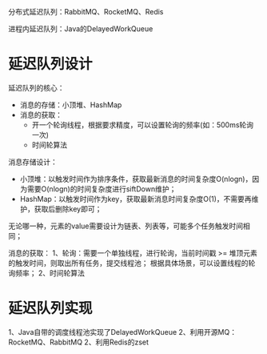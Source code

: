 分布式延迟队列：RabbitMQ、RocketMQ、Redis

进程内延迟队列：Java的DelayedWorkQueue

# 延迟队列设计

延迟队列的核心：
- 消息的存储：小顶堆、HashMap
- 消息的获取：
  - 开一个轮询线程，根据要求精度，可以设置轮询的频率(如：500ms轮询一次)
  - 时间轮算法

消息存储设计：
- 小顶堆：以触发时间作为排序条件，获取最新消息的时间复杂度O(nlogn)，因为需要O(nlogn)的时间复杂度进行siftDown维护；
- HashMap：以触发时间作为key，获取最新消息时间复杂度O(1)，不需要再维护，获取后删除key即可；

无论哪一种，元素的value需要设计为链表、列表等，可能多个任务触发时间相同；

消息的获取：
1、轮询：需要一个单独线程，进行轮询，当前时间戳 >= 堆顶元素的触发时间，则取出所有任务，提交线程池；
根据具体场景，可以设置线程的轮询频率；
2、时间轮算法


# 延迟队列实现
1、Java自带的调度线程池实现了DelayedWorkQueue
2、利用开源MQ：RocketMQ、RabbitMQ
2、利用Redis的zset
